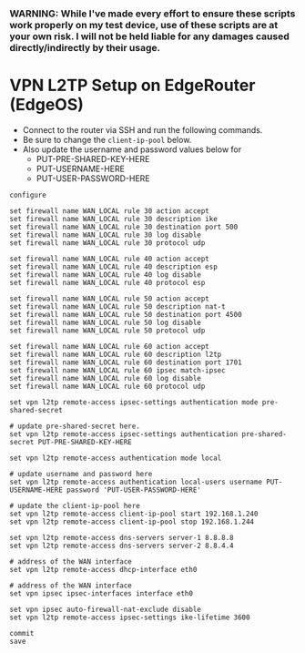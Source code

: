 ### WARNING: While I've made every effort to ensure these scripts work properly on my test device, use of these scripts are at your own risk. I will not be held liable for any damages caused directly/indirectly by their usage.

# VPN L2TP Setup on EdgeRouter (EdgeOS)

- Connect to the router via SSH and run the following commands.
- Be sure to change the `client-ip-pool` below.
- Also update the username and password values below for
    - PUT-PRE-SHARED-KEY-HERE
    - PUT-USERNAME-HERE
    - PUT-USER-PASSWORD-HERE

```
configure

set firewall name WAN_LOCAL rule 30 action accept
set firewall name WAN_LOCAL rule 30 description ike
set firewall name WAN_LOCAL rule 30 destination port 500
set firewall name WAN_LOCAL rule 30 log disable
set firewall name WAN_LOCAL rule 30 protocol udp

set firewall name WAN_LOCAL rule 40 action accept
set firewall name WAN_LOCAL rule 40 description esp
set firewall name WAN_LOCAL rule 40 log disable
set firewall name WAN_LOCAL rule 40 protocol esp

set firewall name WAN_LOCAL rule 50 action accept
set firewall name WAN_LOCAL rule 50 description nat-t
set firewall name WAN_LOCAL rule 50 destination port 4500
set firewall name WAN_LOCAL rule 50 log disable
set firewall name WAN_LOCAL rule 50 protocol udp

set firewall name WAN_LOCAL rule 60 action accept
set firewall name WAN_LOCAL rule 60 description l2tp
set firewall name WAN_LOCAL rule 60 destination port 1701
set firewall name WAN_LOCAL rule 60 ipsec match-ipsec
set firewall name WAN_LOCAL rule 60 log disable
set firewall name WAN_LOCAL rule 60 protocol udp

set vpn l2tp remote-access ipsec-settings authentication mode pre-shared-secret

# update pre-shared-secret here.
set vpn l2tp remote-access ipsec-settings authentication pre-shared-secret PUT-PRE-SHARED-KEY-HERE

set vpn l2tp remote-access authentication mode local

# update username and password here
set vpn l2tp remote-access authentication local-users username PUT-USERNAME-HERE password 'PUT-USER-PASSWORD-HERE'

# update the client-ip-pool here
set vpn l2tp remote-access client-ip-pool start 192.168.1.240
set vpn l2tp remote-access client-ip-pool stop 192.168.1.244

set vpn l2tp remote-access dns-servers server-1 8.8.8.8
set vpn l2tp remote-access dns-servers server-2 8.8.4.4

# address of the WAN interface
set vpn l2tp remote-access dhcp-interface eth0

# address of the WAN interface
set vpn ipsec ipsec-interfaces interface eth0

set vpn ipsec auto-firewall-nat-exclude disable
set vpn l2tp remote-access ipsec-settings ike-lifetime 3600

commit
save
```